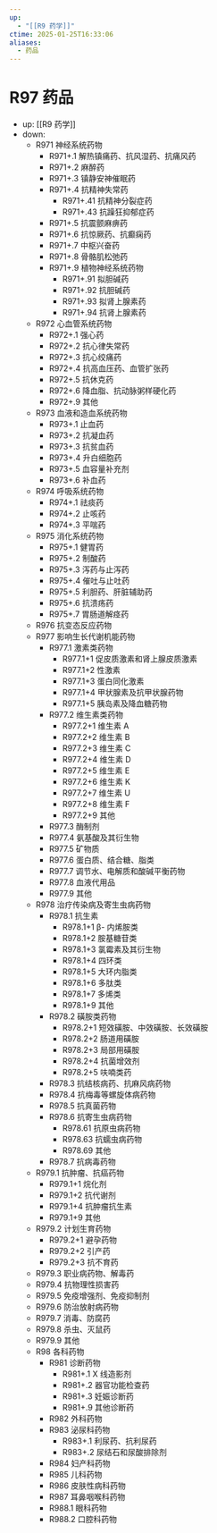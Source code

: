 ```yaml
---
up:
  - "[[R9 药学]]"
ctime: 2025-01-25T16:33:06
aliases:
  - 药品
---
```


# R97 药品

- up: [[R9 药学]]
- down:	
	- R971 神经系统药物
		- R971+.1 解热镇痛药、抗风湿药、抗痛风药
		- R971+.2 麻醉药
		- R971+.3 镇静安神催眠药
		- R971+.4 抗精神失常药
			- R971+.41 抗精神分裂症药
			- R971+.43 抗躁狂抑郁症药
		- R971+.5 抗震颤麻痹药
		- R971+.6 抗惊厥药、抗癫痫药
		- R971+.7 中枢兴奋药
		- R971+.8 骨骼肌松弛药
		- R971+.9 植物神经系统药物
			- R971+.91 拟胆碱药
			- R971+.92 抗胆碱药
			- R971+.93 拟肾上腺素药
			- R971+.94 抗肾上腺素药
	- R972 心血管系统药物
		- R972+.1 强心药
		- R972+.2 抗心律失常药
		- R972+.3 抗心绞痛药
		- R972+.4 抗高血压药、血管扩张药
		- R972+.5 抗休克药
		- R972+.6 降血脂、抗动脉粥样硬化药
		- R972+.9 其他
	- R973 血液和造血系统药物
		- R973+.1 止血药
		- R973+.2 抗凝血药
		- R973+.3 抗贫血药
		- R973+.4 升白细胞药
		- R973+.5 血容量补充剂
		- R973+.6 补血药
	- R974 呼吸系统药物
		- R974+.1 祛痰药
		- R974+.2 止咳药
		- R974+.3 平喘药
	- R975 消化系统药物
		- R975+.1 健胃药
		- R975+.2 制酸药
		- R975+.3 泻药与止泻药
		- R975+.4 催吐与止吐药
		- R975+.5 利胆药、肝脏辅助药
		- R975+.6 抗溃疡药
		- R975+.7 胃肠道解痉药
	- R976 抗变态反应药物
	- R977 影响生长代谢机能药物
		- R977.1 激素类药物
			- R977.1+1 促皮质激素和肾上腺皮质激素
			- R977.1+2 性激素
			- R977.1+3 蛋白同化激素
			- R977.1+4 甲状腺素及抗甲状腺药物
			- R977.1+5 胰岛素及降血糖药物
		- R977.2 维生素类药物
			- R977.2+1 维生素 A
			- R977.2+2 维生素 B
			- R977.2+3 维生素 C
			- R977.2+4 维生素 D
			- R977.2+5 维生素 E
			- R977.2+6 维生素 K
			- R977.2+7 维生素 U
			- R977.2+8 维生素 F
			- R977.2+9 其他
		- R977.3 酶制剂
		- R977.4 氨基酸及其衍生物
		- R977.5 矿物质
		- R977.6 蛋白质、结合糖、脂类
		- R977.7 调节水、电解质和酸碱平衡药物
		- R977.8 血液代用品
		- R977.9 其他
	- R978 治疗传染病及寄生虫病药物
		- R978.1 抗生素
			- R978.1+1 β- 内烯胺类
			- R978.1+2 胺基糖苷类
			- R978.1+3 氯霉素及其衍生物
			- R978.1+4 四环类
			- R978.1+5 大环内脂类
			- R978.1+6 多肽类
			- R978.1+7 多烯类
			- R978.1+9 其他
		- R978.2 磺胺类药物
			- R978.2+1 短效磺胺、中效磺胺、长效磺胺
			- R978.2+2 肠道用磺胺
			- R978.2+3 局部用磺胺
			- R978.2+4 抗菌增效剂
			- R978.2+5 呋喃类药
		- R978.3 抗结核病药、抗麻风病药物
		- R978.4 抗梅毒等螺旋体病药物
		- R978.5 抗真菌药物
		- R978.6 抗寄生虫病药物
			- R978.61 抗原虫病药物
			- R978.63 抗蠕虫病药物
			- R978.69 其他
		- R978.7 抗病毒药物
	- R979.1 抗肿瘤、抗癌药物
		- R979.1+1 烷化剂
		- R979.1+2 抗代谢剂
		- R979.1+4 抗肿瘤抗生素
		- R979.1+9 其他
	- R979.2 计划生育药物
		- R979.2+1 避孕药物
		- R979.2+2 引产药
		- R979.2+3 抗不育药
	- R979.3 职业病药物、解毒药
	- R979.4 抗物理性损害药
	- R979.5 免疫增强剂、免疫抑制剂
	- R979.6 防治放射病药物
	- R979.7 消毒、防腐药
	- R979.8 杀虫、灭鼠药
	- R979.9 其他
	- R98 各科药物
		- R981 诊断药物
			- R981+.1 X 线造影剂
			- R981+.2 器官功能检查药
			- R981+.3 妊娠诊断药
			- R981+.9 其他诊断药
		- R982 外科药物
		- R983 泌尿科药物
			- R983+.1 利尿药、抗利尿药
			- R983+.2 尿结石和尿酸排除剂
		- R984 妇产科药物
		- R985 儿科药物
		- R986 皮肤性病科药物
		- R987 耳鼻咽喉科药物
		- R988.1 眼科药物
		- R988.2 口腔科药物
	
